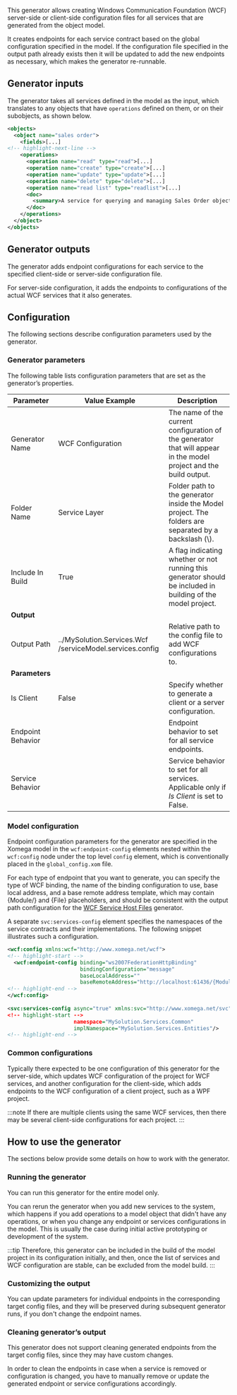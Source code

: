 This generator allows creating Windows Communication Foundation (WCF) server-side or client-side configuration files for all services that are generated from the object model.

It creates endpoints for each service contract based on the global configuration specified in the model. If the configuration file specified in the output path already exists then it will be updated to add the new endpoints as necessary, which makes the generator re-runnable.

## Generator inputs

The generator takes all services defined in the model as the input, which translates to any objects that have `operations` defined on them, or on their subobjects, as shown below.

```xml
<objects>
  <object name="sales order">
    <fields>[...]
<!-- highlight-next-line -->
    <operations>
      <operation name="read" type="read">[...]
      <operation name="create" type="create">[...]
      <operation name="update" type="update">[...]
      <operation name="delete" type="delete">[...]
      <operation name="read list" type="readlist">[...]
      <doc>
        <summary>A service for querying and managing Sales Order objects.</summary>
      </doc>
    </operations>
  </object>
</objects>
```

## Generator outputs

The generator adds endpoint configurations for each service to the specified client-side or server-side configuration file.

For server-side configuration, it adds the endpoints to configurations of the actual WCF services that it also generates.

## Configuration

The following sections describe configuration parameters used by the generator.

### Generator parameters

The following table lists configuration parameters that are set as the generator’s properties.

|Parameter|Value Example|Description|
|-|-|-|
|Generator Name|WCF Configuration|The name of the current configuration of the generator that will appear in the model project and the build output.|
|Folder Name|Service Layer|Folder path to the generator inside the Model project. The folders are separated by a backslash (\\).|
|Include In Build|True|A flag indicating whether or not running this generator should be included in building of the model project.|
|**Output**|
|Output Path|../MySolution.Services.Wcf /serviceModel.services.config|Relative path to the config file to add WCF configurations to.|
|**Parameters**|
|Is Client|False|Specify whether to generate a client or a server configuration.|
|Endpoint Behavior||Endpoint behavior to set for all service endpoints.|
|Service Behavior||Service behavior to set for all services. Applicable only if *Is Client* is set to False.|

### Model configuration

Endpoint configuration parameters for the generator are specified in the Xomega model in the `wcf:endpoint-config` elements nested within the `wcf:config` node under the top level `config` element, which is conventionally placed in the `global_config.xom` file.

For each type of endpoint that you want to generate, you can specify the type of WCF binding, the name of the binding configuration to use, base local address, and a base remote address template, which may contain {Module/} and {File} placeholders, and should be consistent with the output path configuration for the [WCF Service Host Files](wcf-host) generator.

A separate `svc:services-config` element specifies the namespaces of the service contracts and their implementations. The following snippet illustrates such a configuration.

```xml title="global_config.xom"
<wcf:config xmlns:wcf="http://www.xomega.net/wcf">
<!-- highlight-start -->
  <wcf:endpoint-config binding="ws2007FederationHttpBinding"
                       bindingConfiguration="message"
                       baseLocalAddress=""
                       baseRemoteAddress="http://localhost:61436/{Module/}{File}.svc"/>
<!-- highlight-end -->
</wcf:config>
 
<svc:services-config async="true" xmlns:svc="http://www.xomega.net/svc"
<!-- highlight-start -->
                     namespace="MySolution.Services.Common"
                     implNamespace="MySolution.Services.Entities"/>
<!-- highlight-end -->
```

### Common configurations

Typically there expected to be one configuration of this generator for the server-side, which updates WCF configuration of the project for WCF services, and another configuration for the client-side, which adds endpoints to the WCF configuration of a client project, such as a WPF project.

:::note
If there are multiple clients using the same WCF services, then there may be several client-side configurations for each project.
:::

## How to use the generator

The sections below provide some details on how to work with the generator.

### Running the generator

You can run this generator for the entire model only.

You can rerun the generator when you add new services to the system, which happens if you add operations to a model object that didn't have any operations, or when you change any endpoint or services configurations in the model. This is usually the case during initial active prototyping or development of the system.

:::tip
Therefore, this generator can be included in the build of the model project in its configuration initially, and then, once the list of services and WCF configuration are stable, can be excluded from the model build.
:::

### Customizing the output

You can update parameters for individual endpoints in the corresponding target config files, and they will be preserved during subsequent generator runs, if you don't change the endpoint names.

### Cleaning generator’s output

This generator does not support cleaning generated endpoints from the target config files, since they may have custom changes.

In order to clean the endpoints in case when a service is removed or configuration is changed, you have to manually remove or update the generated endpoint or service configurations accordingly.